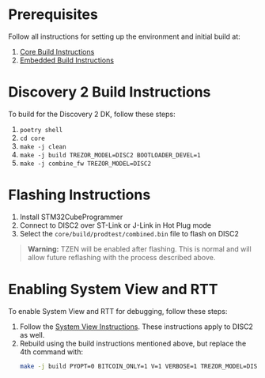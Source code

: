 # Prerequisites

Follow all instructions for setting up the environment and initial build at:

1. [Core Build Instructions](https://docs.trezor.io/trezor-firmware/core/build/index.html)
2. [Embedded Build Instructions](https://docs.trezor.io/trezor-firmware/core/build/embedded.html)

# Discovery 2 Build Instructions

To build for the Discovery 2 DK, follow these steps:

1. `poetry shell`
2. `cd core`
3. `make -j clean`
4. `make -j build TREZOR_MODEL=DISC2 BOOTLOADER_DEVEL=1`
5. `make -j combine_fw TREZOR_MODEL=DISC2`

# Flashing Instructions

1. Install STM32CubeProgrammer
2. Connect to DISC2 over ST-Link or J-Link in Hot Plug mode
3. Select the `core/build/prodtest/combined.bin` file to flash on DISC2

> **Warning:** TZEN will be enabled after flashing. This is normal and will allow future reflashing with the process described above.

# Enabling System View and RTT

To enable System View and RTT for debugging, follow these steps:

1. Follow the [System View Instructions](https://docs.trezor.io/trezor-firmware/core/systemview/index.html). These instructions apply to DISC2 as well.
2. Rebuild using the build instructions mentioned above, but replace the 4th command with:
    ```sh
    make -j build PYOPT=0 BITCOIN_ONLY=1 V=1 VERBOSE=1 TREZOR_MODEL=DISC2 BOOTLOADER_DEVEL=1 SYSTEM_VIEW=1
    ```